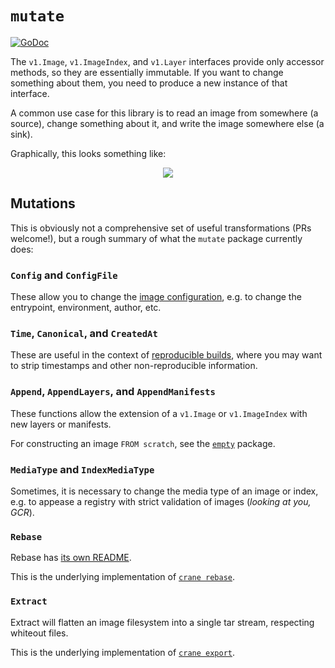 # `mutate`

[![GoDoc](https://godoc.org/github.com/google/go-containerregistry/pkg/v1/mutate?status.svg)](https://godoc.org/github.com/google/go-containerregistry/pkg/v1/mutate)

The `v1.Image`, `v1.ImageIndex`, and `v1.Layer` interfaces provide only
accessor methods, so they are essentially immutable. If you want to change
something about them, you need to produce a new instance of that interface.

A common use case for this library is to read an image from somewhere (a source),
change something about it, and write the image somewhere else (a sink).

Graphically, this looks something like:

<p align="center">
  <img src="/images/mutate.dot.svg" />
</p>

## Mutations

This is obviously not a comprehensive set of useful transformations (PRs welcome!),
but a rough summary of what the `mutate` package currently does:

### `Config` and `ConfigFile`

These allow you to change the [image configuration](https://github.com/opencontainers/image-spec/blob/master/config.md#properties),
e.g. to change the entrypoint, environment, author, etc.

### `Time`, `Canonical`, and `CreatedAt`

These are useful in the context of [reproducible builds](https://reproducible-builds.org/),
where you may want to strip timestamps and other non-reproducible information.

### `Append`, `AppendLayers`, and `AppendManifests`

These functions allow the extension of a `v1.Image` or `v1.ImageIndex` with
new layers or manifests.

For constructing an image `FROM scratch`, see the [`empty`](/pkg/v1/empty) package.

### `MediaType` and `IndexMediaType`

Sometimes, it is necessary to change the media type of an image or index,
e.g. to appease a registry with strict validation of images (_looking at you, GCR_).

### `Rebase`

Rebase has [its own README](/cmd/crane/rebase.md).

This is the underlying implementation of [`crane rebase`](https://github.com/google/go-containerregistry/blob/master/cmd/crane/doc/crane_rebase.md).

### `Extract`

Extract will flatten an image filesystem into a single tar stream,
respecting whiteout files.

This is the underlying implementation of [`crane export`](https://github.com/google/go-containerregistry/blob/master/cmd/crane/doc/crane_export.md).

